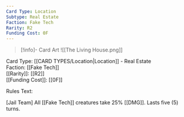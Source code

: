 ```yaml
---
Card Type: Location
Subtype: Real Estate
Faction: Fake Tech
Rarity: R2
Funding Cost: 0F
---
```

> [!info]- Card Art
> ![[The Living House.png]]

Card Type: [[CARD TYPES/Location|Location]] - Real Estate  
Faction: [[Fake Tech]]  
[[Rarity]]: [[R2]]  
[[Funding Cost]]: [[0F]]  

Rules Text:  

[Jail Team] All [[Fake Tech]] creatures take 25% [[DMG]]. Lasts five (5) turns.  